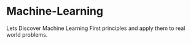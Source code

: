 # Machine-Learning
Lets Discover Machine Learning First principles and apply them to real world problems.
